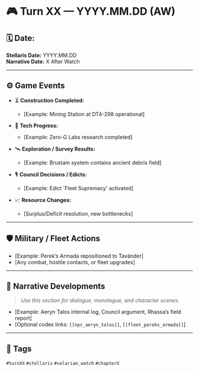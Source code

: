 # 🎮 Turn XX — YYYY.MM.DD (AW)

## 🗓️ Date:
**Stellaris Date:** YYYY.MM.DD  
**Narrative Date:** X After Watch

---

## ⚙️ Game Events

- ⏳ **Construction Completed:**  
  - [Example: Mining Station at DT4-298 operational]

- 🔬 **Tech Progress:**  
  - [Example: Zero-G Labs research completed]

- 🛰 **Exploration / Survey Results:**  
  - [Example: Brustam system contains ancient debris field]

- 🎙 **Council Decisions / Edicts:**  
  - [Example: Edict 'Fleet Supremacy' activated]

- 📈 **Resource Changes:**  
  - [Surplus/Deficit resolution, new bottlenecks]

---

## 🛡️ Military / Fleet Actions

- [Example: Perek’s Armada repositioned to Tavänder]
- [Any combat, hostile contacts, or fleet upgrades]

---

## 📖 Narrative Developments

> _Use this section for dialogue, monologue, and character scenes._

- [Example: Aeryn Talos internal log, Council argument, Rhassa’s field report]
- [Optional codex links: `[[npc_aeryn_talos]]`, `[[fleet_pereks_armada]]`]

---

## 🔖 Tags
`#turnXX` `#stellaris` `#velarian_watch` `#chapterX`

